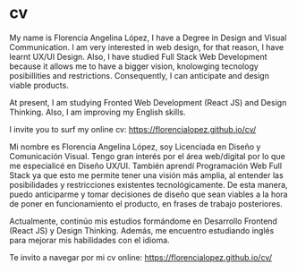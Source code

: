 # cv
My name is Florencia Angelina López, I have a Degree in Design and Visual Communication. I am very interested in web design, for that reason, I have learnt UX/UI Design. Also, I have studied Full Stack Web Development because it allows me to have a bigger vision, knolowging tecnology posibillities and restrictions. Consequently, I can anticipate and design viable products.

At present, I am studying Fronted Web Development (React JS) and Design Thinking. Also, I am improving my English skills.

I invite you to surf my online cv: https://florencialopez.github.io/cv/



Mi nombre es Florencia Angelina López, soy Licenciada en Diseño y Comunicación Visual.
Tengo gran interés por el área web/digital por lo que me especialicé en Diseño UX/UI. También aprendí Programación Web Full Stack ya que esto me permite tener una visión más amplia, al entender las posibilidades y restricciones existentes tecnológicamente. De esta manera, puedo anticiparme y tomar decisiones de diseño que sean viables a la hora de poner en funcionamiento el producto, en frases de trabajo posteriores.

Actualmente, continúo mis estudios formándome en Desarrollo Frontend (React JS) y Design Thinking. Además, me encuentro estudiando inglés para mejorar mis habilidades con el idioma.

Te invito a navegar por mi cv online: https://florencialopez.github.io/cv/
